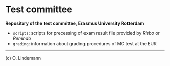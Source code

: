 # Test committee

**Repository of the test committee, Erasmus University Rotterdam**

* `scripts`: scripts for precessing of exam result file provided by *Risbo* or *Remindo*
* `grading`: information about grading procedures of MC test at the EUR

---
(c) O. Lindemann
